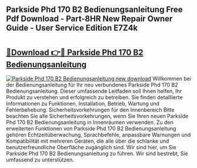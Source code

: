 ## Parkside Phd 170 B2 Bedienungsanleitung Free Pdf Download - Part-8HR New Repair Owner Guide - User Service Edition E7Z4k

# <h2><a href="http://df5hc1q.blite.top/?on=Parkside+Phd+170+B2+Bedienungsanleitung">🔗Download 👉🔴 Parkside Phd 170 B2 Bedienungsanleitung</a></h2>

[![Parkside Phd 170 B2 Bedienungsanleitung new download](https://i.imgur.com/lujVjoI.png)](http://df5hc1q.blite.top/?on=Parkside+Phd+170+B2+Bedienungsanleitung)
Willkommen bei der Bedienungsanleitung für Ihr neu verbundenes Parkside Phd 170 B2 Bedienungsanleitung. Dieser umfassende Leitfaden soll Ihnen helfen, Ihr Produkt zu verstehen und erfolgreich zu betreiben. Sie finden detaillierte Informationen zu Funktionen, Installation, Betrieb, Wartung und Fehlerbehebung. Sicherheitsvorkehrungen für den Innenbereich Bitte beachten Sie alle Sicherheitsvorkehrungen, wenn Sie Ihren neuen Parkside Phd 170 B2 Bedienungsanleitung in Innenräumen verwenden. Zu den erweiterten Funktionen von Parkside Phd 170 B2 Bedienungsanleitung gehören Echtzeitüberwachung, Sprachbefehle, anpassbare Warnungen und Kompatibilität mit mehreren Geräten, die alle über die schlanke und benutzerfreundliche Oberfläche zugänglich sind. Wir sind hier, um Sie Parkside Phd 170 B2 Bedienungsanleitung zu führen. Wir sind bestrebt, Sie umfassend zu unterstützen.
